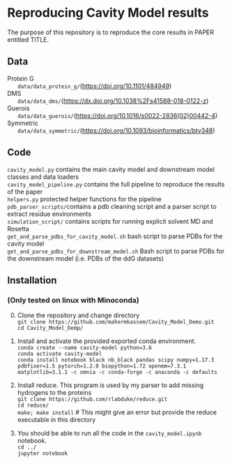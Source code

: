 # Reproducing Cavity Model results
The purpose of this repository is to reproduce the core results in PAPER entitled TITLE.

## Data
Protein G  
&nbsp;&nbsp;&nbsp;&nbsp;&nbsp; `data/data_protein_g/`(https://doi.org/10.1101/484949)  
DMS  
&nbsp;&nbsp;&nbsp;&nbsp;&nbsp; `data/data_dms/`(https://dx.doi.org/10.1038%2Fs41588-018-0122-z)  
Guerois  
&nbsp;&nbsp;&nbsp;&nbsp;&nbsp; `data/data_guerois/`(https://doi.org/10.1016/s0022-2836(02)00442-4)  
Symmetric  
&nbsp;&nbsp;&nbsp;&nbsp;&nbsp; `data/data_symmetric/`(https://doi.org/10.1093/bioinformatics/bty348)  

## Code
`cavity_model.py` contains the main cavity model and downstream model classes and data loaders  
`cavity_model_pipeline.py` contains the full pipeline to reproduce the results of the paper  
`helpers.py` protected helper functions for the pipeline  
`pdb_parser_scripts/`contains a pdb cleaning script and a parser script to extract residue environments  
`simulation_script/` contains scripts for running explicit solvent MD and Rosetta  
`get_and_parse_pdbs_for_cavity_model.sh` bash script to parse PDBs for the cavity model  
`get_and_parse_pdbs_for_downstream_model.sh` Bash script to parse PDBs for the downstream model (i.e. PDBs of the ddG datasets)   

## Installation
### (**Only tested on linux with Minoconda**)
0. Clone the repository and change directory  
`git clone https://github.com/mahermkassem/Cavity_Model_Demo.git`  
`cd Cavity_Model_Demp/`

1. Install and activate the provided exported conda environment.  
`conda create --name cavity-model python=3.6`  
`conda activate cavity-model`  
`conda install notebook black nb_black pandas scipy numpy=1.17.3 pdbfixer=1.5 pytorch=1.2.0 biopython=1.72 openmm=7.3.1 matplotlib=3.1.1 -c omnia -c conda-forge -c anaconda -c defaults`  

2. Install reduce. This program is used by my parser to add missing hydrogens to the proteins  
`git clone https://github.com/rlabduke/reduce.git`  
`cd reduce/`  
`make; make install` # This might give an error but provide the reduce executable in this directory

3. You should be able to run all the code in the `cavity_model.ipynb` notebook.  
`cd ../`  
`jupyter notebook`
